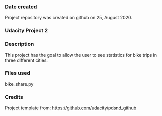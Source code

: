 ### Date created
Project repository was created on github on 25, August 2020.

### Udacity Project 2

### Description
This project has the goal to allow the user to see statistics for bike trips in three different cities.
### Files used
bike_share.py
### Credits
Project template from:
https://github.com/udacity/pdsnd_github
